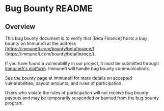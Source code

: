 # Bug Bounty README

## Overview

This bug bounty document is to verify that [Beta Finance] hosts a bug bounty on Immunefi at the address [https://immunefi.com/bounty/betafinance/](https://immunefi.com/bounty/betafinance/).

If you have found a vulnerability in our project, it must be submitted through [Immunefi's platform](https://immunefi.com/). Immunefi will handle bug bounty communications.

See the bounty page at Immunefi for more details on accepted vulnerabilities, payout amounts, and rules of participation.

Users who violate the rules of participation will not receive bug bounty payouts and may be temporarily suspended or banned from the bug bounty program.
